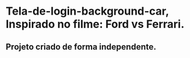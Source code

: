 # Tela-de-login-background-car, Inspirado no filme: Ford vs Ferrari.
## Projeto criado de forma independente.
